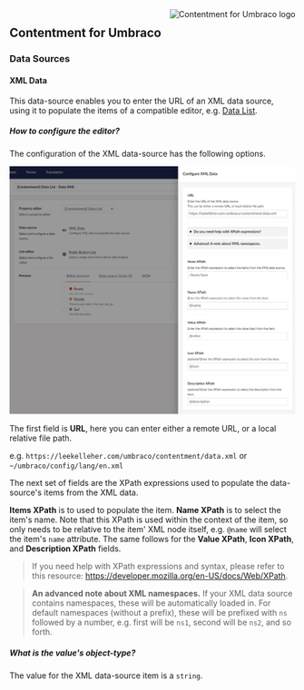 <img src="../assets/img/logo.png" alt="Contentment for Umbraco logo" title="A state of Umbraco happiness." height="130" align="right">

## Contentment for Umbraco

### Data Sources

#### XML Data

This data-source enables you to enter the URL of an XML data source, using it to populate the items of a compatible editor, e.g. [Data List](../editors/data-list.md).


##### How to configure the editor?

The configuration of the XML data-source has the following options.

![Configuration Editor for XML Data](data-source--xml--configuration-editor-01.png)

The first field is **URL**, here you can enter either a remote URL, or a local relative file path.

e.g. `https://leekelleher.com/umbraco/contentment/data.xml` or `~/umbraco/config/lang/en.xml`

The next set of fields are the XPath expressions used to populate the data-source's items from the XML data.

**Items XPath** is to used to populate the item. **Name XPath** is to select the item's name. Note that this XPath is used within the context of the item, so only needs to be relative to the item' XML node itself, e.g. `@name` will select the item's `name` attribute. The same follows for the **Value XPath**, **Icon XPath**, and **Description XPath** fields.

> If you need help with XPath expressions and syntax, please refer to this resource: <https://developer.mozilla.org/en-US/docs/Web/XPath>.

> **An advanced note about XML namespaces.** If your XML data source contains namespaces, these will be automatically loaded in. For default namespaces (without a prefix), these will be prefixed with `ns` followed by a number, e.g. first will be `ns1`, second will be `ns2`, and so forth.


##### What is the value's object-type?

The value for the XML data-source item is a `string`.

